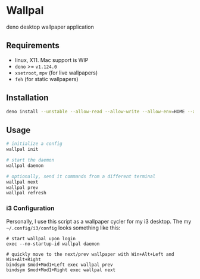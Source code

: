 # Wallpal
deno desktop wallpaper application

## Requirements
- linux, X11. Mac support is WIP
- `deno` >= `v1.124.0`
- `xsetroot`, `mpv` (for live wallpapers)
- `feh` (for static wallpapers)

## Installation
```bash
deno install --unstable --allow-read --allow-write --allow-env=HOME --allow-run --no-prompt -f wallpal.ts
```

## Usage
```bash
# initialize a config
wallpal init

# start the daemon
wallpal daemon
```

```bash
# optionally, send it commands from a different terminal
wallpal next
wallpal prev
wallpal refresh
```

### i3 Configuration
Personally, I use this script as a wallpaper cycler for my i3 desktop. The my `~/.config/i3/config` looks something like this:
```i3config
# start wallpal upon login
exec --no-startup-id wallpal daemon

# quickly move to the next/prev wallpaper with Win+Alt+Left and Win+Alt+Right
bindsym $mod+Mod1+Left exec wallpal prev
bindsym $mod+Mod1+Right exec wallpal next
```
